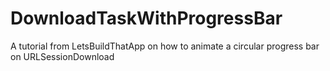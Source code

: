 # DownloadTaskWithProgressBar
A tutorial from LetsBuildThatApp on how to animate a circular progress bar on URLSessionDownload
